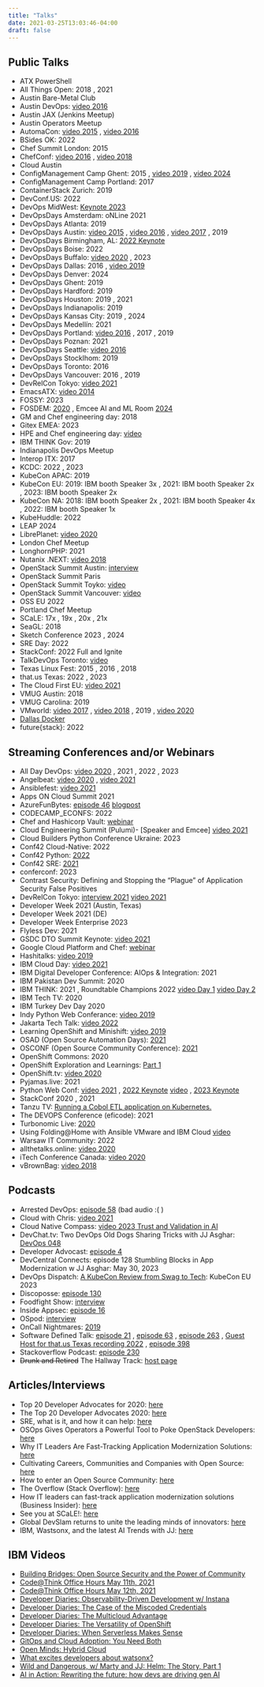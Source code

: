 ```yaml
---
title: "Talks"
date: 2021-03-25T13:03:46-04:00
draft: false
---
```


## Public Talks

- ATX PowerShell
- All Things Open: 2018 , 2021
- Austin Bare-Metal Club
- Austin DevOps: [video 2016](https://www.youtube.com/watch?v=lZKhwSGxa58)
- Austin JAX (Jenkins Meetup)
- Austin Operators Meetup
- AutomaCon: [video 2015](https://www.youtube.com/watch?v=qvSGJslwpDA) , [video 2016](https://www.youtube.com/watch?v=D3LS3lHWFnE)
- BSides OK: 2022
- Chef Summit London: 2015
- ChefConf: [video 2016](https://www.youtube.com/watch?v=HfYI1KcKFoo) , [video 2018](https://www.youtube.com/watch?v=jtgXQpcJFT0)
- Cloud Austin
- ConfigManagement Camp Ghent: 2015 , [video 2019](https://www.youtube.com/watch?v=W1d7r3mIj0A) , [video 2024](https://www.youtube.com/watch?v=U-H3s5V0w3Y)
- ConfigManagement Camp Portland: 2017
- ContainerStack Zurich: 2019
- DevConf.US: 2022
- DevOps MidWest: [Keynote 2023](https://www.sketchdev.io/devops-midwest-speaker-bio-page)
- DevOpsDays Amsterdam: oNLine 2021
- DevOpsDays Atlanta: 2019
- DevOpsDays Austin: [video 2015](https://vimeo.com/130554525) , [video 2016](https://vimeo.com/165731277) , [video 2017](https://youtu.be/Z0Qtf2XJBcA?t=1h10m49s) , 2019
- DevOpsDays Birmingham, AL: [2022 Keynote](https://www.youtube.com/watch?v=pJvDFpYKzv0&feature=youtu.be)
- DevOpsDays Boise: 2022
- DevOpsDays Buffalo: [video 2020](https://youtu.be/Kr9uc285Z2k) , 2023
- DevOpsDays Dallas: 2016 , [video 2019](https://www.youtube.com/watch?v=tcq1-kNQd2Q)
- DevOpsDays Denver: 2024
- DevOpsDays Ghent: 2019
- DevOpsDays Hardford: 2019
- DevOpsDays Houston: 2019 , 2021
- DevOpsDays Indianapolis: 2019
- DevOpsDays Kansas City: 2019 , 2024
- DevOpsDays Medellín: 2021
- DevOpsDays Portland: [video 2016](https://www.youtube.com/watch?v=JqwgmePMEw4) , 2017 , 2019
- DevOpsDays Poznan: 2021
- DevOpsDays Seattle: [video 2016](https://www.youtube.com/watch?v=9iuYqZU8mj8)
- DevOpsDays Stocklhom: 2019
- DevOpsDays Toronto: 2016
- DevOpsDays Vancouver: 2016 , 2019
- DevRelCon Tokyo: [video 2021](https://youtu.be/Aoliy98BCwI?t=1315)
- EmacsATX: [video 2014](https://www.youtube.com/watch?v=VO7xj2ArpZw)
- FOSSY: 2023
- FOSDEM: [2020](http://bofh.nikhef.nl/events/FOSDEM/2020/UB5.230/osslessons.webm) , Emcee AI and ML Room [2024](https://ftp.osuosl.org/pub/fosdem/2024/ub2252a/)
- GM and Chef engineering day: 2018
- Gitex EMEA: 2023
- HPE and Chef engineering day: [video](https://www.periscope.tv/HPE_ConvergedDI/1YpKkWlEYnjKj)
- IBM THINK Gov: 2019
- Indianapolis DevOps Meetup
- Interop ITX: 2017
- KCDC: 2022 , 2023
- KubeCon APAC: 2019
- KubeCon EU: 2019: IBM booth Speaker 3x , 2021: IBM booth Speaker 2x , 2023: IBM booth Speaker 2x
- KubeCon NA: 2018: IBM booth Speaker 2x , 2021: IBM booth Speaker 4x , 2022: IBM booth Speaker 1x
- KubeHuddle: 2022
- LEAP 2024
- LibrePlanet: [video 2020](https://media.libreplanet.org/u/libreplanet/m/lessons-learned-from-cultivating-free-software-projects-and-communities/)
- London Chef Meetup
- LonghornPHP: 2021
- Nutanix .NEXT: [video 2018](https://vimeo.com/270129963/9d32cc9b0f)
- OpenStack Summit Austin: [interview](https://soundcloud.com/thenewstackmakers/jj-asghar-interview)
- OpenStack Summit Paris
- OpenStack Summit Toyko: [video](https://www.youtube.com/watch?v=ivYYS_F7Rpw)
- OpenStack Summit Vancouver: [video](https://youtu.be/FBCKCO45xIw?t=34m35s)
- OSS EU 2022
- Portland Chef Meetup
- SCaLE: 17x , 19x , 20x , 21x
- SeaGL: 2018
- Sketch Conference 2023 , 2024
- SRE Day: 2022
- StackConf: 2022 Full and Ignite
- TalkDevOps Toronto: [video](https://channel9.msdn.com/Blogs/TalkDevOps/TalkDevOps--Introduction-to-Chef-with-JJ-Ashgar-as-a-DotNet-Developer)
- Texas Linux Fest: 2015 , 2016 , 2018
- that.us Texas: 2022 , 2023
- The Cloud First EU: [video 2021](https://youtu.be/OGFkz81mKf8?t=22331)
- VMUG Austin: 2018
- VMUG Carolina: 2019
- VMworld: [video 2017](https://www.vmworldonline.com/searchsite?search=SER1906BU) , [video 2018](https://www.youtube.com/watch?v=II4IsntZnyY) , 2019 , [video 2020](https://youtu.be/aBzJ6wrE6xA)
- [Dallas Docker](https://events.docker.com/events/detaihttp://jjasghar.github.io/talks/ls/docker-docker-dallas-presents-chef-habitat-docker-113)
- future{stack}: 2022

## Streaming Conferences and/or Webinars

- All Day DevOps: [video 2020](https://content.sonatype.com/2020addo-ct/addo2020-ct-asghar) , 2021 , 2022 , 2023
- Angelbeat: [video 2020](https://youtu.be/LVXiOyzuF_E) , [video 2021](https://youtu.be/spHxba0eARg)
- Ansiblefest: [video 2021](https://events.ansiblefest.redhat.com/widget/redhat/ansible21/sessioncatalog/session/1623166230807001Iqrk)
- Apps ON Cloud Summit 2021
- AzureFunBytes: [episode 46](https://www.youtube.com/watch?v=ZGNuhgR_SdE) [blogpost](https://dev.to/azure/azurefunbytes-episode-46-openshift-on-azure-with-jjasghar-4nh1)
- CODECAMP_ECONFS: 2022
- Chef and Hashicorp Vault: [webinar](https://www.brighttalk.com/webcast/11349/232851/manage-secrets-with-chef-and-hashicorps-vault)
- Cloud Engineering Summit (Pulumi)- [Speaker and Emcee] [video 2021](https://www.pulumi.com/resources/migrating-a-monolith-to-cloud-native)
- Cloud Builders Python Conference Ukraine: 2023
- Conf42 Cloud-Native: 2022
- Conf42 Python: [2022](https://www.conf42.com/Python_2022_JJ_Asghar_deploying_simple_app_kubernetes_openshift)
- Conf42 SRE: [2021](https://www.conf42.com/Site_Reliability_Engineering_2021_JJ_Asghar_migrating_monolith_cloudnative_stumbling_blocks)
- conferconf: 2023
- Contrast Security: Defining and Stopping the “Plague” of Application Security False Positives
- DevRelCon Tokyo: [interview 2021](https://www.youtube.com/watch?v=yzWFnsivCZQ) [video 2021](https://youtu.be/oJb2rA0yY-k)
- Developer Week 2021 (Austin, Texas)
- Developer Week 2021 (DE)
- Developer Week Enterprise 2023
- Flyless Dev: 2021
- GSDC DTO Summit Keynote: [video 2021](https://vimeo.com/572047609/ef164c1662)
- Google Cloud Platform and Chef: [webinar](https://www.brighttalk.com/webcast/10619/283199)
- Hashitalks: [video 2019](https://www.hashicorp.com/resources/how-to-terraform-ibm-cloud-to-play-nicely)
- IBM Cloud Day: [video 2021](https://ibmcloudday-vconf.bemyapp.com/#/conference/5ff8bc27013733001b01d3d6)
- IBM Digital Developer Conference: AIOps & Integration: 2021
- IBM Pakistan Dev Summit: 2020
- IBM THINK: 2021 , Roundtable Champions 2022 [video Day 1](https://www.youtube.com/watch?v=tXoMGP2yI0M) [video Day 2](https://www.youtube.com/watch?v=mJefrsMIlSc)
- IBM Tech TV: 2020
- IBM Turkey Dev Day 2020
- Indy Python Web Conferance: [video 2019](https://youtu.be/lGdoyHeHsBo)
- Jakarta Tech Talk: [video 2022](https://www.crowdcast.io/e/techtalk-feb1)
- Learning OpenShift and Minishift: [video 2019](https://www.youtube.com/watch?v=aIvLoZYBes05)
- OSAD (Open Source Automation Days): [2021](https://osad-munich.org/en/deploying-a-simple-python-app-to-kubernetes-openshift/)
- OSCONF (Open Source Community Conference): [2021](https://www.youtube.com/watch?v=_O1KjDY1Obo)
- OpenShift Commons: 2020
- OpenShift Exploration and Learnings: [Part 1](https://www.youtube.com/watch?v=d7nxzB0YtR0)
- OpenShift.tv: [video 2020](https://www.youtube.com/watch?v=erO6XXj8Kl0)
- Pyjamas.live: 2021
- Python Web Conf: [video 2021](https://2021.pythonwebconf.com/presentations/deploying-a-simple-python-app-to-kubernetes-openshift) , [2022 Keynote](https://2022.pythonwebconf.com/presentations/we-accidentally-created-a-serverless-application) [video](https://youtu.be/PmT2MD6_k8M) , [2023 Keynote](https://2023.pythonwebconf.com/presentations/taking-a-step-back-and-leveraging-gitops-to-wrangle-your-clusters-and-projects)
- StackConf 2020 , 2021
- Tanzu TV: [Running a Cobol ETL application on Kubernetes.](https://www.youtube.com/watch?v=yhC6SFZI8Mw)
- The DEVOPS Conference (eficode): 2021
- Turbonomic Live: [2020](https://gateway.on24.com/wcc/eh/2339289/lp/2374731/demystifying-devops%2C-kubernetes%2C-and-cloud-native-applications/)
- Using Folding@Home with Ansible VMware and IBM Cloud [video](https://www.youtube.com/watch?v=fZVTTwKs2dA)
- Warsaw IT Community: 2022
- allthetalks.online: [video 2020](https://www.youtube.com/watch?v=ly0qNA3gs78)
- iTech Conference Canada: [video 2020](https://www.itechconference.ca/widit00042-on-demand.html)
- vBrownBag: [video 2018](https://www.youtube.com/watch?v=RwAFGK9mju4)

## Podcasts

- Arrested DevOps: [episode 58](https://www.arresteddevops.com/openstack/) (bad audio :( )
- Cloud with Chris: [video 2021](https://youtu.be/W4xoq_iCn7E)
- Cloud Native Compass: [video 2023 Trust and Validation in AI](https://www.youtube.com/watch?v=SoZ4s1Ew0CA)
- DevChat.tv: Two DevOps Old Dogs Sharing Tricks with JJ Asghar: [DevOps 048](https://devchat.tv/adventures-in-devops/devops-048-two-devops-old-dogs-sharing-tricks-with-jj-asghar/)
- Developer Advocast: [episode 4](https://open.spotify.com/episode/01gsWap8IaGw98K7kgOu2y?si=9e9eaba390c149f6)
- DevCentral Connects: episode 128 Stumbling Blocks in App Modernization w JJ Asghar: May 30, 2023
- DevOps Dispatch: [A KubeCon Review from Swag to Tech](https://youtu.be/JZ4X5U6UO5s?si=F3n8BMcwRzclLbi4): KubeCon EU 2023
- Discoposse: [episode 130](https://discopossepodcast.com/episode-130-the-why-and-how-of-developer-advocacy-and-tech-community-with-jj-asghar/)
- Foodfight Show: [interview](http://foodfightshow.org/2015/12/chef-and-openstack.html)
- Inside Appsec: [episode 16](https://soundcloud.com/contrastsecurity/devops-trends-and-best-practices-a-perspective-from-the-trenches)
- OSpod: [interview](https://itunes.apple.com/us/podcast/chef-jj-asghar-episode-48-on-ospod/id913351029?i=1000360509387&mt=2)
- OnCall Nightmares: [2019](https://www.podomatic.com/podcasts/oncallnightmares/episodes/2019-10-24T11_14_36-07_00)
- Software Defined Talk: [episode 21](http://www.softwaredefinedinterviews.com/21) , [episode 63](http://www.softwaredefinedinterviews.com/63) , [episode 263](https://www.softwaredefinedtalk.com/263) , [Guest Host for that.us Texas recording 2022](https://www.youtube.com/watch?v=n_RwGqqCTBM&t=1384s) , [episode 398](https://www.softwaredefinedtalk.com/398)
- Stackoverflow Podcast: [episode 230](https://stackoverflow.blog/2020/04/28/podcast-230-mastering-the-mainframe-cobol-ibm/)
- ~~Drunk and Retired~~ The Hallway Track: [host page](https://drunkandretired.com/hosts/jjasghar)

## Articles/Interviews

- Top 20 Developer Advocates for 2020: [here](https://www.whitesourcesoftware.com/resources/blog/top-20-developer-advocates-to-follow/)
- The Top 20 Developer Advocates 2020: [here](https://www.linkedin.com/pulse/top-20-developer-advocates-2020-sebastian-grodzietzki/)
- SRE, what is it, and how it can help: [here](https://www.toolbox.com/tech/devops/articles/automating-sre-to-scale-operations/)
- OSOps Gives Operators a Powerful Tool to Poke OpenStack Developers: [here](https://thenewstack.io/osops-operations-teams-dangerous-go-alone-take/)
- Why IT Leaders Are Fast-Tracking Application Modernization Solutions: [here](https://www.ibm.com/cloud/blog/why-it-leaders-are-fast-tracking-application-modernization-solutions)
- Cultivating Careers, Communities and Companies with Open Source: [here](https://www.ibm.com/cloud/blog/cultivating-careers-communities-and-companies-with-open-source)
- How to enter an Open Source Community: [here](https://developer.ibm.com/blogs/how-to-enter-an-open-source-community/)
- The Overflow (Stack Overflow): [here](https://stackoverflow.blog/2022/11/01/homelabbbing-jj-asghar)
- How IT leaders can fast-track application modernization solutions (Business Insider): [here](https://www.businessinsider.com/sc/how-it-leaders-can-fast-track-application-modernization-solutions)
- See you at SCaLE!: [here](https://github.blog/2023-03-03-see-you-at-scale/)
- Global DevSlam returns to unite the leading minds of innovators: [here](https://dataconomy.com/2023/10/13/global-devslam-returns-to-unite-the-leading-minds-of-innovators/)
- IBM, Wastsonx, and the latest AI Trends with JJ: [here](https://youtu.be/yXBhBnexjbY?si=9SuV8HY9lWI9bjSz)

## IBM Videos

- [Building Bridges: Open Source Security and the Power of Community](https://developer.ibm.com/videos/walk-and-talk-secure-open-source-with-todd-moore/)
- [Code@Think Office Hours May 11th, 2021](https://youtu.be/KV3-ohi2aQY)
- [Code@Think Office Hours May 12th, 2021](https://youtu.be/I2zjMc7yJ_U)
- [Developer Diaries: Observability-Driven Development w/ Instana](https://youtu.be/tM3XjSmlbCk)
- [Developer Diaries: The Case of the Miscoded Credentials](https://youtu.be/43jdluldDBc)
- [Developer Diaries: The Multicloud Advantage](https://youtu.be/GQodXQ5iyTI)
- [Developer Diaries: The Versatility of OpenShift](https://youtu.be/p6vn1tDr24U)
- [Developer Diaries: When Serverless Makes Sense](https://youtu.be/cq2SrECwf-E)
- [GitOps and Cloud Adoption: You Need Both](https://www.youtube.com/watch?v=BYTgP6GmwcQ)
- [Open Minds: Hybrid Cloud](https://www.ibm.com/resources/modernize/jjasghar)
- [What excites developers about watsonx?](https://youtu.be/kbksx4xn9UQ)
- [Wild and Dangerous, w/ Marty and JJ: Helm: The Story, Part 1](https://youtu.be/KU5hHtrX8ZQ)
- [AI in Action: Rewriting the future: how devs are driving gen AI](https://www.youtube.com/watch?v=MmgdcWA3bcs&t=2s)
